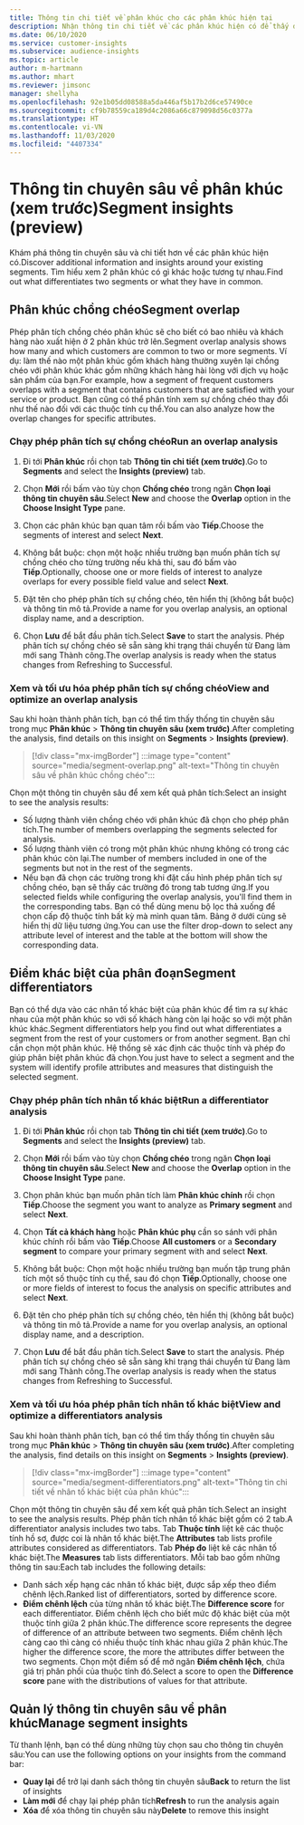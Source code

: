 ```yaml
---
title: Thông tin chi tiết về phân khúc cho các phân khúc hiện tại
description: Nhận thông tin chi tiết về các phân khúc hiện có để thấy điểm khác biệt và điểm chung.
ms.date: 06/10/2020
ms.service: customer-insights
ms.subservice: audience-insights
ms.topic: article
author: m-hartmann
ms.author: mhart
ms.reviewer: jimsonc
manager: shellyha
ms.openlocfilehash: 92e1b05dd08588a5da446af5b17b2d6ce57490ce
ms.sourcegitcommit: cf9b78559ca189d4c2086a66c879098d56c0377a
ms.translationtype: HT
ms.contentlocale: vi-VN
ms.lasthandoff: 11/03/2020
ms.locfileid: "4407334"
---
```

# <a name="segment-insights-preview"></a><span data-ttu-id="410e3-103">Thông tin chuyên sâu về phân khúc (xem trước)</span><span class="sxs-lookup"><span data-stu-id="410e3-103">Segment insights (preview)</span></span>

<span data-ttu-id="410e3-104">Khám phá thông tin chuyên sâu và chi tiết hơn về các phân khúc hiện có.</span><span class="sxs-lookup"><span data-stu-id="410e3-104">Discover additional information and insights around your existing segments.</span></span> <span data-ttu-id="410e3-105">Tìm hiểu xem 2 phân khúc có gì khác hoặc tương tự nhau.</span><span class="sxs-lookup"><span data-stu-id="410e3-105">Find out what differentiates two segments or what they have in common.</span></span>

## <a name="segment-overlap"></a><span data-ttu-id="410e3-106">Phân khúc chồng chéo</span><span class="sxs-lookup"><span data-stu-id="410e3-106">Segment overlap</span></span>

<span data-ttu-id="410e3-107">Phép phân tích chồng chéo phân khúc sẽ cho biết có bao nhiêu và khách hàng nào xuất hiện ở 2 phân khúc trở lên.</span><span class="sxs-lookup"><span data-stu-id="410e3-107">Segment overlap analysis shows how many and which customers are common to two or more segments.</span></span> <span data-ttu-id="410e3-108">Ví dụ: làm thế nào một phân khúc gồm khách hàng thường xuyên lại chồng chéo với phân khúc khác gồm những khách hàng hài lòng với dịch vụ hoặc sản phẩm của bạn.</span><span class="sxs-lookup"><span data-stu-id="410e3-108">For example, how a segment of frequent customers overlaps with a segment that contains customers that are satisfied with your service or product.</span></span>
<span data-ttu-id="410e3-109">Bạn cũng có thể phân tính xem sự chồng chéo thay đổi như thế nào đối với các thuộc tính cụ thể.</span><span class="sxs-lookup"><span data-stu-id="410e3-109">You can also analyze how the overlap changes for specific attributes.</span></span>

### <a name="run-an-overlap-analysis"></a><span data-ttu-id="410e3-110">Chạy phép phân tích sự chồng chéo</span><span class="sxs-lookup"><span data-stu-id="410e3-110">Run an overlap analysis</span></span>

1. <span data-ttu-id="410e3-111">Đi tới **Phân khúc** rồi chọn tab **Thông tin chi tiết (xem trước)**.</span><span class="sxs-lookup"><span data-stu-id="410e3-111">Go to **Segments** and select the **Insights (preview)** tab.</span></span>

1. <span data-ttu-id="410e3-112">Chọn **Mới** rồi bấm vào tùy chọn **Chồng chéo** trong ngăn **Chọn loại thông tin chuyên sâu**.</span><span class="sxs-lookup"><span data-stu-id="410e3-112">Select **New** and choose the **Overlap** option in the **Choose Insight Type** pane.</span></span>

1. <span data-ttu-id="410e3-113">Chọn các phân khúc bạn quan tâm rồi bấm vào **Tiếp**.</span><span class="sxs-lookup"><span data-stu-id="410e3-113">Choose the segments of interest and select **Next**.</span></span>

1. <span data-ttu-id="410e3-114">Không bắt buộc: chọn một hoặc nhiều trường bạn muốn phân tích sự chồng chéo cho từng trường nếu khả thi, sau đó bấm vào **Tiếp**.</span><span class="sxs-lookup"><span data-stu-id="410e3-114">Optionally, choose one or more fields of interest to analyze overlaps for every possible field value and select **Next**.</span></span>

1. <span data-ttu-id="410e3-115">Đặt tên cho phép phân tích sự chồng chéo, tên hiển thị (không bắt buộc) và thông tin mô tả.</span><span class="sxs-lookup"><span data-stu-id="410e3-115">Provide a name for you overlap analysis, an optional display name, and a description.</span></span>

1. <span data-ttu-id="410e3-116">Chọn **Lưu** để bắt đầu phân tích.</span><span class="sxs-lookup"><span data-stu-id="410e3-116">Select **Save** to start the analysis.</span></span> <span data-ttu-id="410e3-117">Phép phân tích sự chồng chéo sẽ sẵn sàng khi trạng thái chuyển từ Đang làm mới sang Thành công.</span><span class="sxs-lookup"><span data-stu-id="410e3-117">The overlap analysis is ready when the status changes from Refreshing to Successful.</span></span>

### <a name="view-and-optimize-an-overlap-analysis"></a><span data-ttu-id="410e3-118">Xem và tối ưu hóa phép phân tích sự chồng chéo</span><span class="sxs-lookup"><span data-stu-id="410e3-118">View and optimize an overlap analysis</span></span>

<span data-ttu-id="410e3-119">Sau khi hoàn thành phân tích, bạn có thể tìm thấy thống tin chuyên sâu trong mục **Phân khúc** > **Thông tin chuyên sâu (xem trước)**.</span><span class="sxs-lookup"><span data-stu-id="410e3-119">After completing the analysis, find details on this insight on **Segments** > **Insights (preview)**.</span></span>

> [!div class="mx-imgBorder"]
> :::image type="content" source="media/segment-overlap.png" alt-text="Thông tin chuyên sâu về phân khúc chồng chéo":::

<span data-ttu-id="410e3-121">Chọn một thông tin chuyên sâu để xem kết quả phân tích:</span><span class="sxs-lookup"><span data-stu-id="410e3-121">Select an insight to see the analysis results:</span></span>

- <span data-ttu-id="410e3-122">Số lượng thành viên chồng chéo với phân khúc đã chọn cho phép phân tích.</span><span class="sxs-lookup"><span data-stu-id="410e3-122">The number of members overlapping the segments selected for analysis.</span></span>
- <span data-ttu-id="410e3-123">Số lượng thành viên có trong một phân khúc nhưng không có trong các phân khúc còn lại.</span><span class="sxs-lookup"><span data-stu-id="410e3-123">The number of members included in one of the segments but not in the rest of the segments.</span></span>
- <span data-ttu-id="410e3-124">Nếu bạn đã chọn các trường trong khi đặt cấu hình phép phân tích sự chồng chéo, bạn sẽ thấy các trường đó trong tab tương ứng.</span><span class="sxs-lookup"><span data-stu-id="410e3-124">If you selected fields while configuring the overlap analysis, you'll find them in the corresponding tabs.</span></span> <span data-ttu-id="410e3-125">Bạn có thể dùng menu bộ lọc thả xuống để chọn cấp độ thuộc tính bất kỳ mà mình quan tâm. Bảng ở dưới cùng sẽ hiển thị dữ liệu tương ứng.</span><span class="sxs-lookup"><span data-stu-id="410e3-125">You can use the filter drop-down to select any attribute level of interest and the table at the bottom will show the corresponding data.</span></span>

## <a name="segment-differentiators"></a><span data-ttu-id="410e3-126">Điểm khác biệt của phân đoạn</span><span class="sxs-lookup"><span data-stu-id="410e3-126">Segment differentiators</span></span>

<span data-ttu-id="410e3-127">Bạn có thể dựa vào các nhân tố khác biệt của phân khúc để tìm ra sự khác nhau của một phân khúc so với số khách hàng còn lại hoặc so với một phân khúc khác.</span><span class="sxs-lookup"><span data-stu-id="410e3-127">Segment differentiators help you find out what differentiates a segment from the rest of your customers or from another segment.</span></span> <span data-ttu-id="410e3-128">Bạn chỉ cần chọn một phân khúc. Hệ thống sẽ xác định các thuộc tính và phép đo giúp phân biệt phân khúc đã chọn.</span><span class="sxs-lookup"><span data-stu-id="410e3-128">You just have to select a segment and the system will identify profile attributes and measures that distinguish the selected segment.</span></span>

### <a name="run-a-differentiator-analysis"></a><span data-ttu-id="410e3-129">Chạy phép phân tích nhân tố khác biệt</span><span class="sxs-lookup"><span data-stu-id="410e3-129">Run a differentiator analysis</span></span>

1. <span data-ttu-id="410e3-130">Đi tới **Phân khúc** rồi chọn tab **Thông tin chi tiết (xem trước)**.</span><span class="sxs-lookup"><span data-stu-id="410e3-130">Go to **Segments** and select the **Insights (preview)** tab.</span></span>

1. <span data-ttu-id="410e3-131">Chọn **Mới** rồi bấm vào tùy chọn **Chồng chéo** trong ngăn **Chọn loại thông tin chuyên sâu**.</span><span class="sxs-lookup"><span data-stu-id="410e3-131">Select **New** and choose the **Overlap** option in the **Choose Insight Type** pane.</span></span>

1. <span data-ttu-id="410e3-132">Chọn phân khúc bạn muốn phân tích làm **Phân khúc chính** rồi chọn **Tiếp**.</span><span class="sxs-lookup"><span data-stu-id="410e3-132">Choose the segment you want to analyze as **Primary segment** and select **Next**.</span></span>

1. <span data-ttu-id="410e3-133">Chọn **Tất cả khách hàng** hoặc **Phân khúc phụ** cần so sánh với phân khúc chính rồi bấm vào **Tiếp**.</span><span class="sxs-lookup"><span data-stu-id="410e3-133">Choose **All customers** or a **Secondary segment** to compare your primary segment with and select **Next**.</span></span>

1. <span data-ttu-id="410e3-134">Không bắt buộc: Chọn một hoặc nhiều trường bạn muốn tập trung phân tích một số thuộc tính cụ thể, sau đó chọn **Tiếp**.</span><span class="sxs-lookup"><span data-stu-id="410e3-134">Optionally, choose one or more fields of interest to focus the analysis on specific attributes and select **Next**.</span></span>

1. <span data-ttu-id="410e3-135">Đặt tên cho phép phân tích sự chồng chéo, tên hiển thị (không bắt buộc) và thông tin mô tả.</span><span class="sxs-lookup"><span data-stu-id="410e3-135">Provide a name for you overlap analysis, an optional display name, and a description.</span></span>

1. <span data-ttu-id="410e3-136">Chọn **Lưu** để bắt đầu phân tích.</span><span class="sxs-lookup"><span data-stu-id="410e3-136">Select **Save** to start the analysis.</span></span> <span data-ttu-id="410e3-137">Phép phân tích sự chồng chéo sẽ sẵn sàng khi trạng thái chuyển từ Đang làm mới sang Thành công.</span><span class="sxs-lookup"><span data-stu-id="410e3-137">The overlap analysis is ready when the status changes from Refreshing to Successful.</span></span>

### <a name="view-and-optimize-a-differentiators-analysis"></a><span data-ttu-id="410e3-138">Xem và tối ưu hóa phép phân tích nhân tố khác biệt</span><span class="sxs-lookup"><span data-stu-id="410e3-138">View and optimize a differentiators analysis</span></span>

<span data-ttu-id="410e3-139">Sau khi hoàn thành phân tích, bạn có thể tìm thấy thống tin chuyên sâu trong mục **Phân khúc** > **Thông tin chuyên sâu (xem trước)**.</span><span class="sxs-lookup"><span data-stu-id="410e3-139">After completing the analysis, find details on this insight on **Segments** > **Insights (preview)**.</span></span>

> [!div class="mx-imgBorder"]
> :::image type="content" source="media/segment-differentiators.png" alt-text="Thông tin chi tiết về nhân tố khác biệt của phân khúc":::

<span data-ttu-id="410e3-141">Chọn một thông tin chuyên sâu để xem kết quả phân tích.</span><span class="sxs-lookup"><span data-stu-id="410e3-141">Select an insight to see the analysis results.</span></span> <span data-ttu-id="410e3-142">Phép phân tích nhân tố khác biệt gồm có 2 tab.</span><span class="sxs-lookup"><span data-stu-id="410e3-142">A differentiator analysis includes two tabs.</span></span> <span data-ttu-id="410e3-143">Tab **Thuộc tính** liệt kê các thuộc tính hồ sơ, được coi là nhân tố khác biệt.</span><span class="sxs-lookup"><span data-stu-id="410e3-143">The **Attributes** tab lists profile attributes considered as differentiators.</span></span> <span data-ttu-id="410e3-144">Tab **Phép đo** liệt kê các nhân tố khác biệt.</span><span class="sxs-lookup"><span data-stu-id="410e3-144">The **Measures** tab lists differentiators.</span></span> <span data-ttu-id="410e3-145">Mỗi tab bao gồm những thông tin sau:</span><span class="sxs-lookup"><span data-stu-id="410e3-145">Each tab includes the following details:</span></span>

- <span data-ttu-id="410e3-146">Danh sách xếp hạng các nhân tố khác biệt, được sắp xếp theo điểm chênh lệch.</span><span class="sxs-lookup"><span data-stu-id="410e3-146">Ranked list of differentiators, sorted by difference score.</span></span>
- <span data-ttu-id="410e3-147">**Điểm chênh lệch** của từng nhân tố khác biệt.</span><span class="sxs-lookup"><span data-stu-id="410e3-147">The **Difference score** for each differentiator.</span></span> <span data-ttu-id="410e3-148">Điểm chênh lệch cho biết mức độ khác biệt của một thuộc tính giữa 2 phân khúc.</span><span class="sxs-lookup"><span data-stu-id="410e3-148">The difference score represents the degree of difference of an attribute between two segments.</span></span> <span data-ttu-id="410e3-149">Điểm chênh lệch càng cao thì càng có nhiều thuộc tính khác nhau giữa 2 phân khúc.</span><span class="sxs-lookup"><span data-stu-id="410e3-149">The higher the difference score, the more the attributes differ between the two segments.</span></span> <span data-ttu-id="410e3-150">Chọn một điểm số để mở ngăn **Điểm chênh lệch**, chứa giá trị phân phối của thuộc tính đó.</span><span class="sxs-lookup"><span data-stu-id="410e3-150">Select a score to open the **Difference score** pane with the distributions of values for that attribute.</span></span>

## <a name="manage-segment-insights"></a><span data-ttu-id="410e3-151">Quản lý thông tin chuyên sâu về phân khúc</span><span class="sxs-lookup"><span data-stu-id="410e3-151">Manage segment insights</span></span>

<span data-ttu-id="410e3-152">Từ thanh lệnh, bạn có thể dùng những tùy chọn sau cho thông tin chuyên sâu:</span><span class="sxs-lookup"><span data-stu-id="410e3-152">You can use the following options on your insights from the command bar:</span></span>

- <span data-ttu-id="410e3-153">**Quay lại** để trở lại danh sách thông tin chuyên sâu</span><span class="sxs-lookup"><span data-stu-id="410e3-153">**Back** to return the list of insights</span></span>
- <span data-ttu-id="410e3-154">**Làm mới** để chạy lại phép phân tích</span><span class="sxs-lookup"><span data-stu-id="410e3-154">**Refresh** to run the analysis again</span></span>
- <span data-ttu-id="410e3-155">**Xóa** để xóa thông tin chuyên sâu này</span><span class="sxs-lookup"><span data-stu-id="410e3-155">**Delete** to remove this insight</span></span>
